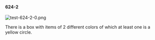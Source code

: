 #### 624-2
![test-624-2-0.png](https://github.com/lil-lab/nlvr/raw/master/nlvr/test/images/4/test-624-2-0.png "test-624-2-0.png")

There is a box with items of 2 different colors of which at least one is a yellow circle.